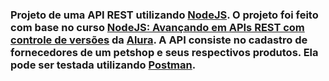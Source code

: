 ### Projeto de uma API REST utilizando [NodeJS](https://nodejs.org/). O projeto foi feito com base no curso [NodeJS: Avançando em APIs REST com controle de versões](https://cursos.alura.com.br/course/nodejs-api-rest-controle-versao/) da [Alura](https://www.alura.com.br/). A API consiste no cadastro de fornecedores de um petshop e seus  respectivos produtos. Ela pode ser testada utilizando [Postman](https://www.postman.com/).
